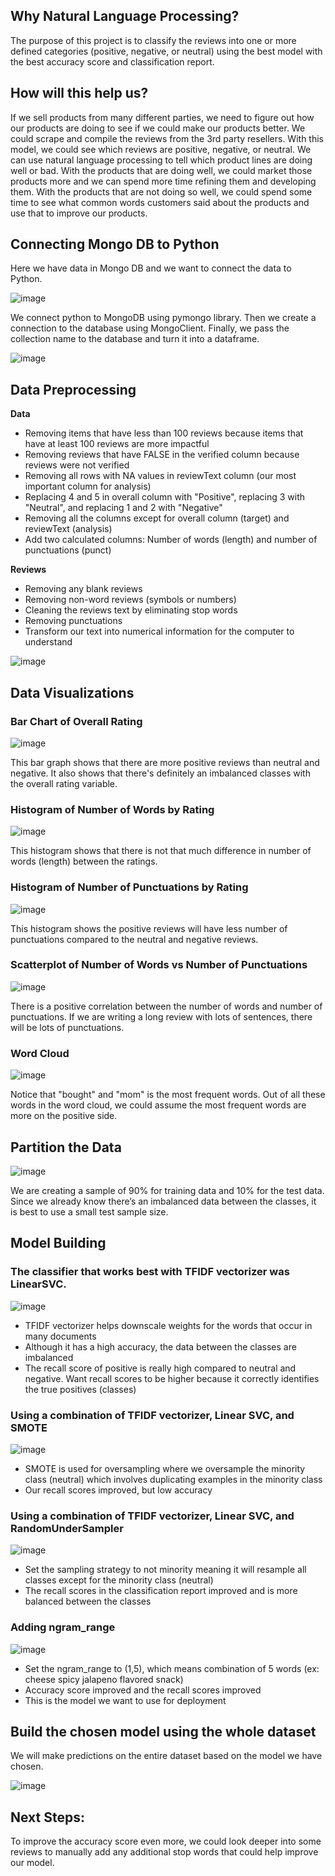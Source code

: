 ## Why Natural Language Processing?
The purpose of this project is to classify the reviews into one or more defined categories (positive, negative, or neutral) using the best model with the best accuracy score and classification report.

## How will this help us?
If we sell products from many different parties, we need to figure out how our products are doing to see if we could make our products better. We could scrape and compile the reviews from the 3rd party resellers. With this model, we could see which reviews are positive, negative, or neutral. We can use natural language processing to tell which product lines are doing well or bad. With the products that are doing well, we could market those products more and we can spend more time refining them and developing them. With the products that are not doing so well, we could spend some time to see what common words customers said about the products and use that to improve our products. 

## Connecting Mongo DB to Python
Here we have data in Mongo DB and we want to connect the data to Python.

![image](https://user-images.githubusercontent.com/62524529/126516357-ae719392-cc52-4ef4-a9fb-7c4182335305.png)

We connect python to MongoDB using pymongo library. Then we create a connection to the database using MongoClient. Finally, we pass the collection name to the database and turn it into a dataframe.

![image](https://user-images.githubusercontent.com/62524529/126516498-60bb4521-a3c1-40b8-bfc6-09d3fd031076.png)

## Data Preprocessing
**Data**
 - Removing items that have less than 100 reviews because items that have at least 100 reviews are more impactful
 - Removing reviews that have FALSE in the verified column because reviews were not verified
 - Removing all rows with NA values in reviewText column (our most important column for analysis)
 - Replacing 4 and 5 in overall column with "Positive", replacing 3 with "Neutral", and replacing 1 and 2 with "Negative"
 - Removing all the columns except for overall column (target) and reviewText (analysis)
 - Add two calculated columns: Number of words (length) and number of punctuations (punct)

**Reviews**
- Removing any blank reviews 
- Removing non-word reviews (symbols or numbers)
- Cleaning the reviews text by eliminating stop words 
- Removing punctuations 
- Transform our text into numerical information for the computer to understand

![image](https://user-images.githubusercontent.com/62524529/126501110-cedd20ac-661c-45b0-b9a5-f5c45fa8a491.png)

## Data Visualizations
### Bar Chart of Overall Rating

![image](https://user-images.githubusercontent.com/62524529/126501869-b7c2b0be-efc4-48bd-8407-0e23ef0e64bf.png)

This bar graph shows that there are more positive reviews than neutral and negative. It also shows that there's definitely an imbalanced classes with the overall rating variable.

### Histogram of Number of Words by Rating

![image](https://user-images.githubusercontent.com/62524529/126502022-1d0e14c6-ac75-47c9-8014-2fd5160cd661.png)

This histogram shows that there is not that much difference in number of words (length) between the ratings.

### Histogram of Number of Punctuations by Rating

![image](https://user-images.githubusercontent.com/62524529/126502129-ca74b5e6-1f2d-4014-97b0-f1ef25f243c2.png)

This histogram shows the positive reviews will have less number of punctuations compared to the neutral and negative reviews. 

### Scatterplot of Number of Words vs Number of Punctuations

![image](https://user-images.githubusercontent.com/62524529/126502238-97b1e141-b206-4b58-80ce-66d91ad32723.png)

There is a positive correlation between the number of words and number of punctuations. If we are writing a long review with lots of sentences, there will be lots of punctuations.

### Word Cloud

![image](https://user-images.githubusercontent.com/62524529/126502765-e7214de1-7511-4530-b26b-b4d36f597b20.png)

Notice that "bought" and "mom" is the most frequent words. Out of all these words in the word cloud, we could assume the most frequent words are more on the positive side.

## Partition the Data

![image](https://user-images.githubusercontent.com/62524529/126503007-302cd6c8-661c-48a8-addf-16af9a7f6125.png)

We are creating a sample of 90% for training data and 10% for the test data. Since we already know there’s an imbalanced data between the classes, it is best to use a small test sample size. 

## Model Building
### The classifier that works best with TFIDF vectorizer was LinearSVC.

![image](https://user-images.githubusercontent.com/62524529/126504209-525f8706-ba3f-4fe7-8122-d7f112f53639.png)

- TFIDF vectorizer helps downscale weights for the words that occur in many documents
- Although it has a high accuracy, the data between the classes are imbalanced
- The recall score of positive is really high compared to neutral and negative. Want recall scores to be higher because it correctly identifies the true positives (classes)

### Using a combination of TFIDF vectorizer, Linear SVC, and SMOTE

![image](https://user-images.githubusercontent.com/62524529/126504961-bb7ba9f8-2e5c-4422-b6da-39f35842ed3e.png)

- SMOTE is used for oversampling where we oversample the minority class (neutral) which involves duplicating examples in the minority class
- Our recall scores improved, but low accuracy

### Using a combination of TFIDF vectorizer, Linear SVC, and RandomUnderSampler

![image](https://user-images.githubusercontent.com/62524529/126509216-c504ed7c-1b68-402d-b2ec-44cbf8d2c3c2.png)

- Set the sampling strategy to not minority meaning it will resample all classes except for the minority class (neutral)
- The recall scores in the classification report improved and is more balanced between the classes

### Adding ngram_range

![image](https://user-images.githubusercontent.com/62524529/126509430-794f54b5-a6d5-418d-a02f-aa559abe175a.png)

- Set the ngram_range to (1,5), which means combination of 5 words (ex: cheese spicy jalapeno flavored snack)
- Accuracy score improved and the recall scores improved
- This is the model we want to use for deployment

## Build the chosen model using the whole dataset
We will make predictions on the entire dataset based on the model we have chosen.

![image](https://user-images.githubusercontent.com/62524529/126666531-380a99f8-aa8a-49b5-af8c-d9f9366ab23b.png)


## Next Steps:
To improve the accuracy score even more, we could look deeper into some reviews to manually add any additional stop words that could help improve our model. 





















